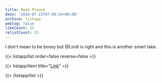 ```yaml
---
title: Read Please
date: '2016-07-23T07:08:54+00:00'
archive: listapp
weblog: false
likeCount: 33
relistCount: 15
---
```


I don't mean to be bossy but @Lindi is right and this is another smart take.

<!--more-->

{{< listapp/list order=false reverse=false >}}

   {{< listapp/item title="[Link](https://storify.com/davechensky/clay-shirky-on-not-getting-complacent)" >}}

{{< /listapp/list >}}
